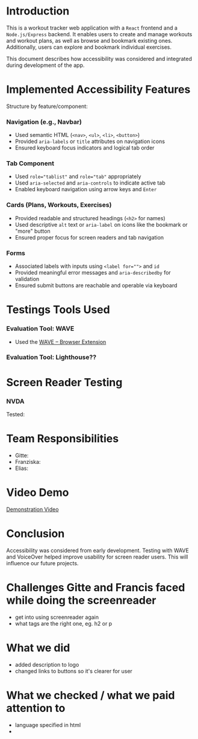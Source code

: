 # Introduction

This is a workout tracker web application with a `React` frontend and a `Node.js/Express` backend. It enables users to create and manage workouts and workout plans, as well as browse and bookmark existing ones. Additionally, users can explore and bookmark individual exercises.

This document describes how accessibility was considered and integrated during development of the app.

# Implemented Accessibility Features

Structure by feature/component:

### Navigation (e.g., Navbar)

- Used semantic HTML (`<nav>`, `<ul>`, `<li>`, `<button>`)
- Provided `aria-labels` or `title` attributes on navigation icons
- Ensured keyboard focus indicators and logical tab order

### Tab Component

- Used `role="tablist"` and `role="tab"` appropriately
- Used `aria-selected` and `aria-controls` to indicate active tab
- Enabled keyboard navigation using arrow keys and `Enter`

### Cards (Plans, Workouts, Exercises)

- Provided readable and structured headings (`<h2>` for names)
- Used descriptive `alt` text or `aria-label` on icons like the bookmark or "more" button
- Ensured proper focus for screen readers and tab navigation

### Forms

- Associated labels with inputs using `<label for="">` and `id`
- Provided meaningful error messages and `aria-describedby` for validation
- Ensured submit buttons are reachable and operable via keyboard

# Testings Tools Used

### Evaluation Tool: WAVE

- Used the [WAVE – Browser Extension](https://wave.webaim.org/)

### Evaluation Tool: Lighthouse??

# Screen Reader Testing

### NVDA

Tested:

# Team Responsibilities

- Gitte:
- Franziska:
- Elias:

# Video Demo

[Demonstration Video](https://memory.toys/classic/easy/)

# Conclusion

Accessibility was considered from early development. Testing with WAVE and VoiceOver helped improve usability for screen reader users. This will influence our future projects.

# Challenges Gitte and Francis faced while doing the screenreader

- get into using screenreader again
- what tags are the right one, eg. h2 or p

# What we did

- added description to logo
- changed links to buttons so it's clearer for user

# What we checked / what we paid attention to

- language specified in html
-

